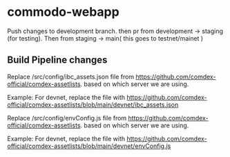 # commodo-webapp

Push changes to development branch. then pr from development -> staging (for testing). Then from staging -> main( this goes to testnet/mainet )

## Build Pipeline changes

Replace /src/config/ibc_assets.json file from https://github.com/comdex-official/comdex-assetlists. based on which server we are using.

Example: For devnet, replace the file with https://github.com/comdex-official/comdex-assetlists/blob/main/devnet/ibc_assets.json

Replace /src/config/envConfig.js file from https://github.com/comdex-official/comdex-assetlists. based on which server we are using.

Example: For devnet, replace the file with https://github.com/comdex-official/comdex-assetlists/blob/main/devnet/envConfig.js
